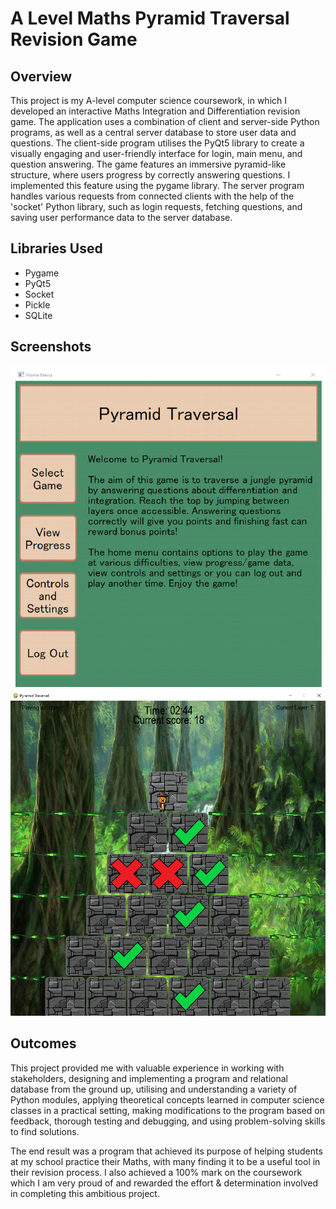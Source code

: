 # A Level Maths Pyramid Traversal Revision Game

## Overview

This project is my A-level computer science coursework, in which I developed an interactive Maths Integration and Differentiation revision game. The application uses a combination of client and server-side Python programs, as well as a central server database to store user data and questions. The client-side program utilises the PyQt5 library to create a visually engaging and user-friendly interface for login, main menu, and question answering. The game features an immersive pyramid-like structure, where users progress by correctly answering questions. I implemented this feature using the pygame library. The server program handles various requests from connected clients with the help of the 'socket' Python library, such as login requests, fetching questions, and saving user performance data to the server database.

## Libraries Used

- Pygame
- PyQt5
- Socket
- Pickle
- SQLite

## Screenshots

![Main menu](https://github.com/ChristianGleitzman/A-Level-Maths-Revision-Game/blob/main/menu.PNG)
![Game Engine](https://github.com/ChristianGleitzman/A-Level-Maths-Revision-Game/blob/main/apex.png)

## Outcomes

This project provided me with valuable experience in working with stakeholders, designing and implementing a program and relational database from the ground up, utilising and understanding a variety of Python modules, applying theoretical concepts learned in computer science classes in a practical setting, making modifications to the program based on feedback, thorough testing and debugging, and using problem-solving skills to find solutions.

The end result was a program that achieved its purpose of helping students at my school practice their Maths, with many finding it to be a useful tool in their revision process. I also achieved a 100% mark on the coursework which I am very proud of and rewarded the effort & determination involved in completing this ambitious project.
